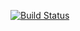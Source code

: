 [![Build Status](https://travis-ci.org/yayiguo/lab5.svg?branch=master)](https://travis-ci.org/yayiguo/lab5)

